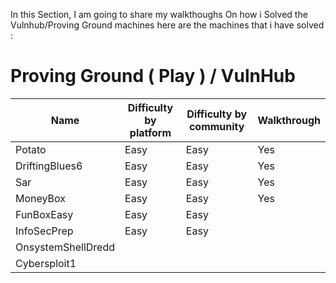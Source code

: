 In this Section, I am going to share my walkthoughs On how i Solved the Vulnhub/Proving Ground machines
here are the machines that i have solved :

# Proving Ground ( Play ) / VulnHub
| Name             | Difficulty by platform | Difficulty by community | Walkthrough             |
|------------------|------------------------|--------------------------|-------------------------|
| Potato            | Easy                   | Easy                    | Yes                     |
| DriftingBlues6 | Easy                   | Easy                    |     Yes                    |
| Sar                | Easy                   | Easy                    |       Yes                  |
| MoneyBox     | Easy                   | Easy                    |               Yes          |
| FunBoxEasy    | Easy                   | Easy                    |                         |
| InfoSecPrep     | Easy                   | Easy                    |                         |
| OnsystemShellDredd |                        |                         |                         |
| Cybersploit1   |                        |                         |                         |

